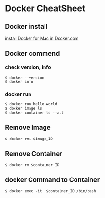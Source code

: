 # Docker CheatSheet
## Docker install
[install Docker for Mac in Docker.com](https://docs.docker.com/docker-for-mac/install)

## Docker commend

### check version, info
`$ docker --version`  
`$ docker info`  

### docker run
`$ docker run hello-world`  
`$ docker image ls`  
`$ docker container ls --all`  


## Remove Image 
`$ docker rmi $image_ID`

## Remove Container 
`$ docker rm $container_ID`

## docker Command to Container 
`$ docker exec -it  $container_ID /bin/bash`

